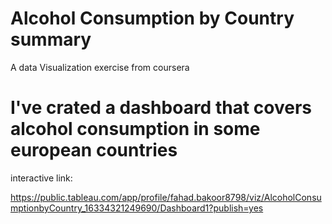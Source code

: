 # Alcohol Consumption by Country summary
A data Visualization exercise from coursera 

# I've crated a dashboard that covers alcohol consumption in some european countries

interactive link:

https://public.tableau.com/app/profile/fahad.bakoor8798/viz/AlcoholConsumptionbyCountry_16334321249690/Dashboard1?publish=yes
